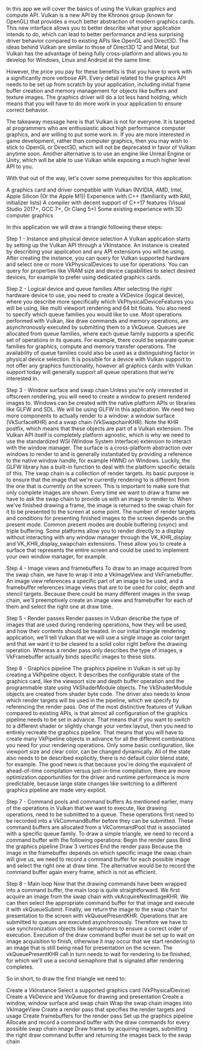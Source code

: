 In this app we will cover the basics of using the Vulkan graphics and compute API. Vulkan is a new API by the Khronos group (known for OpenGL) that provides a much better abstraction of modern graphics cards. This new interface allows you to better describe what your application intends to do, which can lead to better performance and less surprising driver behavior compared to existing APIs like OpenGL and Direct3D. The ideas behind Vulkan are similar to those of Direct3D 12 and Metal, but Vulkan has the advantage of being fully cross-platform and allows you to develop for Windows, Linux and Android at the same time.

However, the price you pay for these benefits is that you have to work with a significantly more verbose API. Every detail related to the graphics API needs to be set up from scratch by your application, including initial frame buffer creation and memory management for objects like buffers and texture images. The graphics driver will do a lot less hand holding, which means that you will have to do more work in your application to ensure correct behavior.

The takeaway message here is that Vulkan is not for everyone. It is targeted at programmers who are enthusiastic about high performance computer graphics, and are willing to put some work in. If you are more interested in game development, rather than computer graphics, then you may wish to stick to OpenGL or Direct3D, which will not be deprecated in favor of Vulkan anytime soon. Another alternative is to use an engine like Unreal Engine or Unity, which will be able to use Vulkan while exposing a much higher level API to you.

With that out of the way, let's cover some prerequisites for this application:

A graphics card and driver compatible with Vulkan (NVIDIA, AMD, Intel, Apple Silicon (Or the Apple M1))
Experience with C++ (familiarity with RAII, initializer lists)
A compiler with decent support of C++17 features (Visual Studio 2017+, GCC 7+, Or Clang 5+)
Some existing experience with 3D computer graphics

In this application we will draw a triangle following these steps:


Step 1 - Instance and physical device selection
A Vulkan application starts by setting up the Vulkan API through a VkInstance. An instance is created by describing your application and any API extensions you will be using. After creating the instance, you can query for Vulkan supported hardware and select one or more VkPhysicalDevices to use for operations. You can query for properties like VRAM size and device capabilities to select desired devices, for example to prefer using dedicated graphics cards.

Step 2 - Logical device and queue families
After selecting the right hardware device to use, you need to create a VkDevice (logical device), where you describe more specifically which VkPhysicalDeviceFeatures you will be using, like multi viewport rendering and 64 bit floats. You also need to specify which queue families you would like to use. Most operations performed with Vulkan, like draw commands and memory operations, are asynchronously executed by submitting them to a VkQueue. Queues are allocated from queue families, where each queue family supports a specific set of operations in its queues. For example, there could be separate queue families for graphics, compute and memory transfer operations. The availability of queue families could also be used as a distinguishing factor in physical device selection. It is possible for a device with Vulkan support to not offer any graphics functionality, however all graphics cards with Vulkan support today will generally support all queue operations that we're interested in.

Step 3 - Window surface and swap chain
Unless you're only interested in offscreen rendering, you will need to create a window to present rendered images to. Windows can be created with the native platform APIs or libraries like GLFW and SDL. We will be using GLFW in this application.
We need two more components to actually render to a window: a window surface (VkSurfaceKHR) and a swap chain (VkSwapchainKHR). Note the KHR postfix, which means that these objects are part of a Vulkan extension. The Vulkan API itself is completely platform agnostic, which is why we need to use the standardized WSI (Window System Interface) extension to interact with the window manager. The surface is a cross-platform abstraction over windows to render to and is generally instantiated by providing a reference to the native window handle, for example HWND on Windows. Luckily, the GLFW library has a built-in function to deal with the platform specific details of this.
The swap chain is a collection of render targets. Its basic purpose is to ensure that the image that we're currently rendering to is different from the one that is currently on the screen. This is important to make sure that only complete images are shown. Every time we want to draw a frame we have to ask the swap chain to provide us with an image to render to. When we've finished drawing a frame, the image is returned to the swap chain for it to be presented to the screen at some point. The number of render targets and conditions for presenting finished images to the screen depends on the present mode. Common present modes are double buffering (vsync) and triple buffering.
Some platforms allow you to render directly to a display without interacting with any window manager through the VK_KHR_display and VK_KHR_display_swapchain extensions. These allow you to create a surface that represents the entire screen and could be used to implement your own window manager, for example.

Step 4 - Image views and framebuffers
To draw to an image acquired from the swap chain, we have to wrap it into a VkImageView and VkFramebuffer. An image view references a specific part of an image to be used, and a framebuffer references image views that are to be used for color, depth and stencil targets. Because there could be many different images in the swap chain, we'll preemptively create an image view and framebuffer for each of them and select the right one at draw time.

Step 5 - Render passes
Render passes in Vulkan describe the type of images that are used during rendering operations, how they will be used, and how their contents should be treated. In our initial triangle rendering application, we'll tell Vulkan that we will use a single image as color target and that we want it to be cleared to a solid color right before the drawing operation. Whereas a render pass only describes the type of images, a VkFramebuffer actually binds specific images to these slots.

Step 6 - Graphics pipeline
The graphics pipeline in Vulkan is set up by creating a VkPipeline object. It describes the configurable state of the graphics card, like the viewport size and depth buffer operation and the programmable state using VkShaderModule objects. The VkShaderModule objects are created from shader byte code. The driver also needs to know which render targets will be used in the pipeline, which we specify by referencing the render pass.
One of the most distinctive features of Vulkan compared to existing APIs, is that almost all configuration of the graphics pipeline needs to be set in advance. That means that if you want to switch to a different shader or slightly change your vertex layout, then you need to entirely recreate the graphics pipeline. That means that you will have to create many VkPipeline objects in advance for all the different combinations you need for your rendering operations. Only some basic configuration, like viewport size and clear color, can be changed dynamically. All of the state also needs to be described explicitly, there is no default color blend state, for example.
The good news is that because you're doing the equivalent of ahead-of-time compilation versus just-in-time compilation, there are more optimization opportunities for the driver and runtime performance is more predictable, because large state changes like switching to a different graphics pipeline are made very explicit.

Step 7 - Command pools and command buffers
As mentioned earlier, many of the operations in Vulkan that we want to execute, like drawing operations, need to be submitted to a queue. These operations first need to be recorded into a VkCommandBuffer before they can be submitted. These command buffers are allocated from a VkCommandPool that is associated with a specific queue family. To draw a simple triangle, we need to record a command buffer with the following operations:
Begin the render pass
Bind the graphics pipeline
Draw 3 vertices
End the render pass
Because the image in the framebuffer depends on which specific image the swap chain will give us, we need to record a command buffer for each possible image and select the right one at draw time. The alternative would be to record the command buffer again every frame, which is not as efficient.

Step 8 - Main loop
Now that the drawing commands have been wrapped into a command buffer, the main loop is quite straightforward. We first acquire an image from the swap chain with vkAcquireNextImageKHR. We can then select the appropriate command buffer for that image and execute it with vkQueueSubmit. Finally, we return the image to the swap chain for presentation to the screen with vkQueuePresentKHR.
Operations that are submitted to queues are executed asynchronously. Therefore we have to use synchronization objects like semaphores to ensure a correct order of execution. Execution of the draw command buffer must be set up to wait on image acquisition to finish, otherwise it may occur that we start rendering to an image that is still being read for presentation on the screen. The vkQueuePresentKHR call in turn needs to wait for rendering to be finished, for which we'll use a second semaphore that is signaled after rendering completes.

So in short, to draw the first triangle we need to:

Create a VkInstance
Select a supported graphics card (VkPhysicalDevice)
Create a VkDevice and VkQueue for drawing and presentation
Create a window, window surface and swap chain
Wrap the swap chain images into VkImageView
Create a render pass that specifies the render targets and usage
Create framebuffers for the render pass
Set up the graphics pipeline
Allocate and record a command buffer with the draw commands for every possible swap chain image
Draw frames by acquiring images, submitting the right draw command buffer and returning the images back to the swap chain

